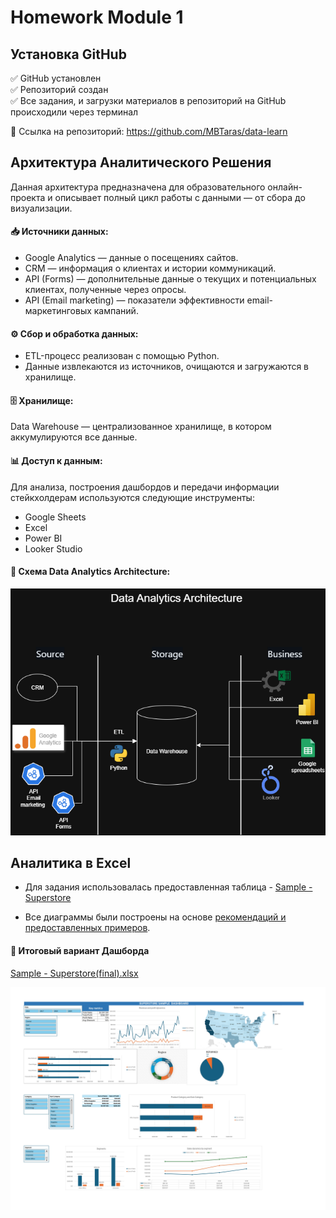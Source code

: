 # Homework Module 1

## Установка GitHub

✅ GitHub установлен <br>
✅ Репозиторий создан <br>
✅ Все задания, и загрузки материалов в репозиторий на GitHub происходили через терминал <br>

🔗 Cсылка на репозиторий: https://github.com/MBTaras/data-learn


## Архитектура Аналитического Решения
Данная архитектура предназначена для образовательного онлайн-проекта и описывает полный цикл работы с данными — от сбора до визуализации.

#### 📥 Источники данных:
- Google Analytics — данные о посещениях сайтов.
- CRM — информация о клиентах и истории коммуникаций.
- API (Forms) — дополнительные данные о текущих и потенциальных клиентах, полученные через опросы.
- API (Email marketing) — показатели эффективности email-маркетинговых кампаний.

#### ⚙️ Сбор и обработка данных:
- ETL-процесс реализован с помощью Python.
- Данные извлекаются из источников, очищаются и загружаются в хранилище.

#### 🗄 Хранилище:
Data Warehouse — централизованное хранилище, в котором аккумулируются все данные.

#### 📊 Доступ к данным:
Для анализа, построения дашбордов и передачи информации стейкхолдерам используются следующие инструменты:
- Google Sheets
- Excel
- Power BI
- Looker Studio

#### 📌 Схема Data Analytics Architecture:

![Схема Data Analytics Architecture](https://raw.githubusercontent.com/MBTaras/data-learn/main/DE-101/Module1/Архитектура%20Аналитического%20Решения/Data%20Analytics%20Architecture.drawio.png)


## Аналитика в Excel

- Для задания использовалась предоставленная таблица - [Sample - Superstore](https://github.com/MBTaras/data-learn/blob/main/DE-101/Module1/%D0%90%D0%BD%D0%B0%D0%BB%D0%B8%D1%82%D0%B8%D0%BA%D0%B0%20%D0%B2%20Excel/Sample%20-%20Superstore.xlsx)

- Все диаграммы были построены на основе [рекомендаций и предоставленных примеров](https://github.com/Data-Learn/data-engineering/tree/master/DE-101%20Modules/Module01/DE%20-%20101%20Lab%201.1).

#### 📌 Итоговый вариант Дашборда

[Sample - Superstore(final).xlsx](https://github.com/MBTaras/data-learn/blob/main/DE-101/Module1/%D0%90%D0%BD%D0%B0%D0%BB%D0%B8%D1%82%D0%B8%D0%BA%D0%B0%20%D0%B2%20Excel/Sample%20-%20Superstore(final).xlsx)

![Итоговые вариант Дашборда](https://github.com/MBTaras/data-learn/blob/main/DE-101/Module1/%D0%90%D0%BD%D0%B0%D0%BB%D0%B8%D1%82%D0%B8%D0%BA%D0%B0%20%D0%B2%20Excel/Dashboard.png?raw=true)


